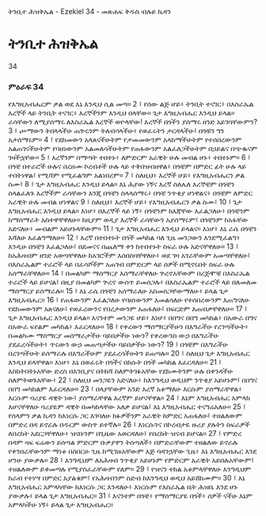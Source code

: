 ﻿
 ትንቢተ ሕዝቅኤል - Ezekiel 34 - መጽሐፍ ቅዱስ ብሉይ ኪዳን
# ትንቢተ ሕዝቅኤል
34
### ምዕራፍ 34
የእግዚአብሔርም ቃል ወደ እኔ እንዲህ ሲል መጣ።
2 ፤ የሰው ልጅ ሆይ፥ ትንቢት ተናገር፥ በእስራኤል እረኞች ላይ ትንቢት ተናገር፥ እረኞችንም እንዲህ በላቸው። ጌታ እግዚአብሔር እንዲህ ይላል። ራሳቸውን ለሚያሰማሩ ለእስራኤል እረኞች ወዮላቸው! እረኞች በጎችን ያሰማሩ ዘንድ አይገባቸውምን?
3 ፤ ጮማውን ትበላላችሁ ጠጕሩንም ትለብሳላችሁ፥ የወፈሩትን ታርዳላችሁ፤ በጎቹን ግን አታሰማሩም።
4 ፤ የደከመውን አላጸናችሁትም የታመመውንም አላከማችሁትም የተሰበረውንም አልጠገናችሁትም የባዘነውንም አልመለሳችሁትም የጠፋውንም አልፈለጋችሁትም በኃይልና በጭቈናም ገዛችኋቸው።
5 ፤ እረኛንም በማጣት ተበተኑ፥ ለምድርም አራዊት ሁሉ መብል ሆኑ፥ ተበተኑም።
6 ፤ በጎቼ በተራሮች ሁሉና በረዘሙ ኮረብቶች ሁሉ ላይ ተቅበዝብዘዋል፥ በጎቼም በምድር ፊት ሁሉ ላይ ተበትነዋል፤ የሚሻም የሚፈልግም አልነበረም።
7 ፤ ስለዚህ፥ እረኞች ሆይ፥ የእግዚአብሔርን ቃል ስሙ፤
8 ፤ ጌታ እግዚአብሔር እንዲህ ይላል። እኔ ሕያው ነኝና እረኛ ስለሌለ እረኞቼም በጎቼን ስላልፈለጉ እረኞችም ራሳቸውን እንጂ በጎቼን ስላላሰማሩ፥ በጎቼ ንጥቂያ ሆነዋልና፥ በጎቼም ለምድር አራዊት ሁሉ መብል ሆነዋልና
9 ፤ ስለዚህ፥ እረኞች ሆይ፥ የእግዚአብሔርን ቃል ስሙ፤
10 ፤ ጌታ እግዚአብሔር እንዲህ ይላል። እነሆ፥ በእረኞች ላይ ነኝ፥ በጎቼንም ከእጃቸው እፈልጋለሁ፥ በጎቼንም ከማሰማራት አስተዋቸዋለሁ። ከዚያም ወዲያ እረኞች ራሳቸውን አያሰማሩም፤ በጎቼንም ከአፋቸው አድናለሁ፥ መብልም አይሆኑላቸውም።
11 ፤ ጌታ እግዚአብሔር እንዲህ ይላልና። እነሆ፥ እኔ ራሴ በጎቼን እሻለሁ እፈልግማለሁ።
12 ፤ እረኛ በተበተኑት በጎች መካከል ባለ ጊዜ መንጋውን እንደሚፈልግ፥ እንዲሁ በጎቼን እፈልጋለሁ፤ በደመናና በጨለማ ቀን ከተበተኑት ስፍራ ሁሉ አድናቸዋለሁ።
13 ፤ ከአሕዛብም ዘንድ አወጣቸዋለሁ ከአገሮችም እሰበስባቸዋለሁ፥ ወደ ገዛ አገራቸውም አመጣቸዋለሁ፤ በእስራኤልም ተራሮች ላይ በፈሳሾችም አጠገብ በምድርም ላይ ሰዎች በሚኖሩበት ስፍራ ሁሉ አሰማራቸዋለሁ።
14 ፤ በመልካም ማሰማርያ እሰማራቸዋለሁ ጕረኖአቸውም በረጅሞቹ በእስራኤል ተራሮች ላይ ይሆናል፤ በዚያ በመልካም ጕረኖ ውስጥ ይመሰጋሉ፥ በእስራኤልም ተራሮች ላይ በለመለመ ማሰማርያ ይሰማራሉ።
15 ፤ እኔ ራሴ በጎቼን አሰማራለሁ አስመስጋቸውማለሁ፥ ይላል ጌታ እግዚአብሔር።
16 ፤ የጠፋውንም እፈልጋለሁ የባዘነውንም እመልሳለሁ የተሰበረውንም እጠግናለሁ የደከመውንም አጸናለሁ፤ የወፈረውንና የበረታውንም አጠፋለሁ፤ በፍርድም እጠብቃቸዋለሁ።
17 ፤ ጌታ እግዚአብሔር እንዲህ ይላል። እናንተም መንጋዬ ሆይ፥ እነሆ፥ በበግና በበግ መካከል፥ በአውራ በግና በአውራ ፍየልም መካከል፥ እፈርዳለሁ።
18 ፤ የቀረውን ማሰማርያችሁን በእግራችሁ የረገጣችሁት፥ በመልካሙ ማሰማርያ መሰማራታችሁ ባይበቃችሁ ነውን? የቀረውንስ ውኃ በእግራችሁ ያደፈረሳችሁት፥ ጥሩውን ውኃ መጠጣታችሁ ባይበቃችሁ ነውን?
19 ፤ በጎቼም በእግራችሁ በረገጣችሁት ይሰማራሉ በእግራችሁም ያደፈረሳችሁትን ይጠጣሉ።
20 ፤ ስለዚህ ጌታ እግዚአብሔር እንዲህ ይላቸዋል። እነሆ፥ እኔ በወፈሩት በጎችና በከሱት በጎች መካከል እፈርዳለሁ።
21 ፤ እስክትበትኑአቸው ድረስ በእንቢያና በትከሻ ስለምትገፉአቸው የደከሙትንም ሁሉ በቀንዳችሁ ስለምትወጉአቸው፥
22 ፤ ስለዚህ መንጋዬን አድናለሁ፥ ከእንግዲህ ወዲህም ንጥቂያ አይሆኑም፤ በበግና በበግ መካከልም እፈርዳለሁ።
23 ፤ በላያቸውም አንድ እረኛ አቆማለሁ እርሱም ያሰማራቸዋል፥ እርሱም ባሪያዬ ዳዊት ነው፤ ያሰማራቸዋል እረኛም ይሆናቸዋል።
24 ፤ እኔም እግዚአብሔር አምላክ እሆናቸዋለሁ ባሪያዬም ዳዊት በመካከላቸው አለቃ ይሆናል፤ እኔ እግዚአብሔር ተናግሬአለሁ።
25 ፤ የሰላምን ቃል ኪዳን ከእነርሱ ጋር እገባለሁ ክፉዎችንም አራዊት ከምድር አጠፋለሁ፤ ተዘልለውም በምድረ በዳ ይኖራሉ በዱርም ውስጥ ይተኛሉ።
26 ፤ እነርሱንና በኮረብታዬ ዙሪያ ያሉትን ስፍራዎች ለበረከት አደርጋቸዋለሁ፥ ዝናቡንም በጊዜው አወርዳለሁ፤ የበረከት ዝናብ ይሆናል።
27 ፤ የምድረ በዳም ዛፍ ፍሬውን ይሰጣል ምድርም ቡቃያዋን ትሰጣለች፥ በምድራቸውም ተዘልለው ይኖራሉ የቀንበራቸውንም ማነቆ በሰበርሁ ጊዜ ከሚገዙአቸውም እጅ ባዳንኋቸው ጊዜ፥ እኔ እግዚአብሔር እንደ ሆንሁ ያውቃሉ።
28 ፤ እንግዲህም ለአሕዛብ ንጥቂያ አይሆኑም የምድርም አራዊት አይበሉአቸውም፤ ተዘልለውም ይቀመጣሉ የሚያስፈራቸውም የለም።
29 ፤ የዝናን ተክል አቆምላቸዋለሁ እንግዲህም ከራብ የተነሣ በምድር አያልቁም፤ የአሕዛብንም ስድብ ከእንግዲህ ወዲህ አይሸከሙም።
30 ፤ እኔ እግዚአብሔር አምላካቸው ከእነርሱ ጋር እንዳለሁ፥ እነርሱም የእስራኤል ቤት ሕዝቤ እንደ ሆኑ ያውቃሉ፥ ይላል ጌታ እግዚአብሔር።
31 ፤ እናንተም በጎቼ፥ የማሰማርያዬ በጎች፥ ሰዎች ናችሁ እኔም አምላካችሁ ነኝ፥ ይላል ጌታ እግዚአብሔር። 
